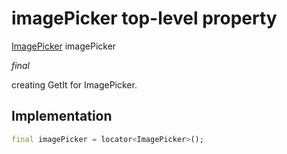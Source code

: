 


# imagePicker top-level property









[ImagePicker](https://pub.dev/documentation/image_picker/1.0.2/image_picker/ImagePicker-class.html) imagePicker
  
_<span class="feature">final</span>_



<p>creating GetIt for ImagePicker.</p>



## Implementation

```dart
final imagePicker = locator<ImagePicker>();
```








